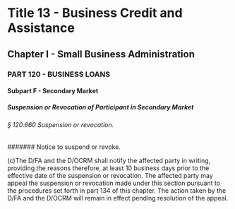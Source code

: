 
# Title 13 - Business Credit and Assistance
## Chapter I - Small Business Administration
### PART 120 - BUSINESS LOANS
#### Subpart F - Secondary Market
##### Suspension or Revocation of Participant in Secondary Market
###### § 120.660 Suspension or revocation.
####### Notice to suspend or revoke.

(c)The D/FA and the D/OCRM shall notify the affected party in writing, providing the reasons therefore, at least 10 business days prior to the effective date of the suspension or revocation. The affected party may appeal the suspension or revocation made under this section pursuant to the procedures set forth in part 134 of this chapter. The action taken by the D/FA and the D/OCRM will remain in effect pending resolution of the appeal.
